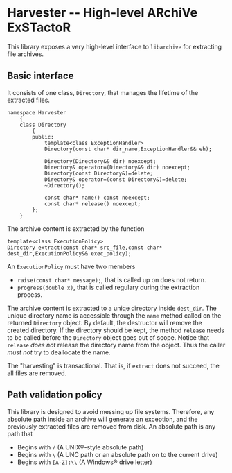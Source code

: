Harvester -- High-level ARchiVe ExSTactoR
=========================================

This library exposes a very high-level interface to `libarchive` for extracting file archives.

Basic interface
---------------

It consists of one class, `Directory`, that manages the lifetime of the extracted files.

	namespace Harvester
		{
		class Directory
			{
			public:
				template<class ExceptionHandler>
				Directory(const char* dir_name,ExceptionHandler&& eh);

				Directory(Directory&& dir) noexcept;
				Directory& operator=(Directory&& dir) noexcept;
				Directory(const Directory&)=delete;
				Directory& operator=(const Directory&)=delete;
				~Directory();

				const char* name() const noexcept;
				const char* release() noexcept;
			};
		}

The archive content is extracted by the function

	template<class ExecutionPolicy>
    Directory extract(const char* src_file,const char* dest_dir,ExecutionPolicy&& exec_policy);

An `ExecutionPolicy` must have two members

  * `raise(const char* message);`, that is called up on does not return.
  * `progress(double x)`, that is called regulary during the extraction process.

The archive content is extracted to a uniqe directory inside `dest_dir`. The unique directory name is accessible through the `name` method called on the returned `Directory` object. By default, the destructor will remove the created directory. If the directory should be kept, the method `release` needs to be called before the `Directory` object goes out of scope. Notice that `release` *does not* release the directory name from the object. Thus the caller *must not* try to deallocate the name.

The "harvesting" is transactional. That is, if `extract` does not succeed, the all files are removed.


Path validation policy
----------------------
This library is designed to avoid messing up file systems. Therefore, any absolute path inside an archive will generate an exception, and the previously extracted files are removed from disk. An absolute path is any path that

 * Begins with `/` (A UNIX®-style absolute path)
 * Begins with `\` (A UNC path or an absolute path on to the current drive)
 * Begins with `[A-Z]:\\` (A Windows® drive letter)
